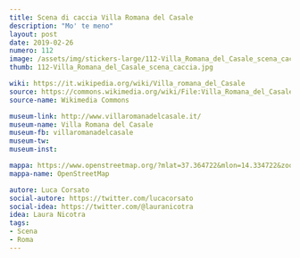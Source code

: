 ```yaml
---
title: Scena di caccia Villa Romana del Casale
description: "Mo' te meno"
layout: post
date: 2019-02-26
numero: 112
image: /assets/img/stickers-large/112-Villa_Romana_del_Casale_scena_caccia_large.jpg
thumb: 112-Villa_Romana_del_Casale_scena_caccia.jpg

wiki: https://it.wikipedia.org/wiki/Villa_romana_del_Casale
source: https://commons.wikimedia.org/wiki/File:Villa_Romana_del_Casale-Ambulacre_de_la_Grande_Chasse-_Centurion_corrigeant_un_domestique.jpg
source-name: Wikimedia Commons

museum-link: http://www.villaromanadelcasale.it/
museum-name: Villa Romana del Casale
museum-fb: villaromanadelcasale
museum-tw:
museum-inst:

mappa: https://www.openstreetmap.org/?mlat=37.364722&mlon=14.334722&zoom=15#map=15/37.3647/14.3347
mappa-name: OpenStreetMap

autore: Luca Corsato
social-autore: https://twitter.com/lucacorsato
social-idea: https://twitter.com/@lauranicotra
idea: Laura Nicotra
tags:
- Scena
- Roma
---
```


